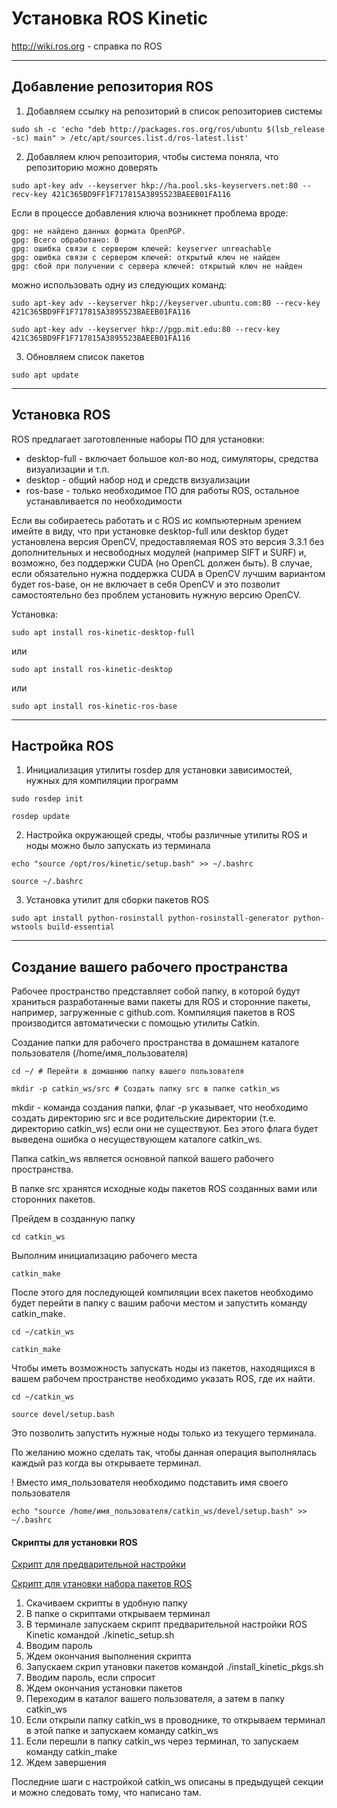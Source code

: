# **Установка ROS Kinetic**

http://wiki.ros.org - справка по ROS

---------------------------------
## **Добавление репозитория ROS**

1. Добавляем ссылку на репозиторий в список репозиториев системы

```
sudo sh -c 'echo "deb http://packages.ros.org/ros/ubuntu $(lsb_release -sc) main" > /etc/apt/sources.list.d/ros-latest.list'
```

2. Добавляем ключ репозитория, чтобы система поняла, что репозиторию можно доверять

```
sudo apt-key adv --keyserver hkp://ha.pool.sks-keyservers.net:80 --recv-key 421C365BD9FF1F717815A3895523BAEEB01FA116
```

Если в процессе добавления ключа возникнет проблема вроде:

```
gpg: не найдено данных формата OpenPGP.
gpg: Всего обработано: 0
gpg: ошибка связи с сервером ключей: keyserver unreachable
gpg: ошибка связи с сервером ключей: открытый ключ не найден
gpg: сбой при получении с сервера ключей: открытый ключ не найден
```

можно использовать одну из следующих команд:

```
sudo apt-key adv --keyserver hkp://keyserver.ubuntu.com:80 --recv-key 421C365BD9FF1F717815A3895523BAEEB01FA116

sudo apt-key adv --keyserver hkp://pgp.mit.edu:80 --recv-key 421C365BD9FF1F717815A3895523BAEEB01FA116
```

3. Обновляем список пакетов

```
sudo apt update
```

--------------------
## **Установка ROS**

ROS предлагает заготовленные наборы ПО для установки:
- desktop-full - включает большое кол-во нод, симуляторы, средства визуализации и т.п.
- desktop - общий набор нод и средств визуализации
- ros-base - только необходимое ПО для работы ROS, остальное устанавливается по необходимости

Если вы собираетесь работать и с ROS ис компьютерным зрением имейте в виду, что при установке desktop-full или desktop будет установлена версия OpenCV, предоставляемая ROS это версия 3.3.1 без дополнительных и несвободных модулей (например SIFT и SURF) и, возможно, без поддержки CUDA (но OpenCL должен быть). В случае, если обязательно нужна поддержка CUDA в OpenCV лучшим вариантом будет ros-base, он не включает в себя OpenCV и это позволит самостоятельно без проблем установить нужную версию OpenCV.

Установка:

```
sudo apt install ros-kinetic-desktop-full
```

или

```
sudo apt install ros-kinetic-desktop
```

или

```
sudo apt install ros-kinetic-ros-base
```

-----------
## **Настройка ROS**

1. Инициализация утилиты rosdep для установки зависимостей, нужных для компиляции программ

```
sudo rosdep init
      
rosdep update
```

2. Настройка окружающей среды, чтобы различные утилиты ROS и ноды можно было запускать из терминала

```
echo "source /opt/ros/kinetic/setup.bash" >> ~/.bashrc

source ~/.bashrc
```

3. Установка утилит для сборки пакетов ROS

```
sudo apt install python-rosinstall python-rosinstall-generator python-wstools build-essential
```

-----------------------------
## **Создание вашего рабочего пространства**

Рабочее пространство представляет собой папку, в которой будут храниться разработанные вами пакеты для ROS и сторонние пакеты, например, загруженные с github.com. Компиляция пакетов в ROS производится автоматически с помощью утилиты Catkin.

Создание папки для рабочего пространства в домашнем каталоге пользователя (/home/имя_пользователя)

```
cd ~/ # Перейти в домашнюю папку вашего пользователя

mkdir -p catkin_ws/src # Создать папку src в папке catkin_ws
```

mkdir - команда создания папки, флаг -p указывает, что необходимо создать директорию src и все родительские директории (т.е. директорию catkin_ws) если они не существуют. Без этого флага будет выведена ошибка о несуществующем каталоге catkin_ws.

Папка catkin_ws является основной папкой вашего рабочего пространства.

В папке src хранятся исходные коды пакетов ROS созданных вами или сторонних пакетов.

Прейдем в созданную папку

```
cd catkin_ws
```

Выполним инициализацию рабочего места

```
catkin_make
```

После этого для последующей компиляции всех пакетов необходимо будет перейти в папку с вашим рабочи местом и запустить команду catkin_make.

```
cd ~/catkin_ws

catkin_make
```

Чтобы иметь возможность запускать ноды из пакетов, находящихся в вашем рабочем пространстве необходимо указать ROS, где их найти.

```
cd ~/catkin_ws

source devel/setup.bash
```

Это позволить запустить нужные ноды только из текущего терминала.

По желанию можно сделать так, чтобы данная операция выполнялась каждый раз когда вы открываете терминал.

! Вместо имя_пользователя необходимо подставить имя своего пользователя

```
echo "source /home/имя_пользователя/catkin_ws/devel/setup.bash" >> ~/.bashrc
```

#### Скрипты для установки ROS

[Скрипт для предварительной настройки](kinetic_setup.sh)

[Скрипт для утановки набора пакетов ROS](install_kinetic_pkgs.sh)

1. Скачиваем скрипты в удобную папку
2. В папке о скриптами открываем терминал
3. В терминале запускаем скрипт предварительной настройки ROS Kinetic командой ./kinetic_setup.sh
4. Вводим пароль
5. Ждем окончания выполнения скрипта
6. Запускаем скрип утановки пакетов командой ./install_kinetic_pkgs.sh
7. Вводим пароль, если спросит
8. Ждем окончания установки пакетов
9. Переходим в каталог вашего пользователя, а затем в папку catkin_ws
10. Если открыли папку catkin_ws в проводнике, то открываем терминал в этой папке и запускаем команду catkin_ws
11. Если перешли в папку catkin_ws через терминал, то запускаем команду catkin_make
12. Ждем завершения

Последние шаги с настройкой catkin_ws описаны в предыдущей секции и можно следовать тому, что написано там.